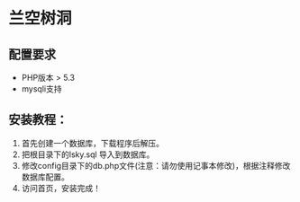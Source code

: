 # 兰空树洞

## 配置要求
- PHP版本 > 5.3
- mysqli支持

## 安装教程：
1. 首先创建一个数据库，下载程序后解压。
2. 把根目录下的lsky.sql 导入到数据库。
3. 修改config目录下的db.php文件(注意：请勿使用记事本修改)，根据注释修改数据库配置。
4. 访问首页，安装完成！